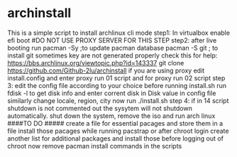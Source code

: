 # archinstall

This is a simple script to install archlinux cli mode
step1:
  In virtualbox enable efi boot
  #DO NOT USE PROXY SERVER FOR THIS STEP
step2:
  after live booting run pacman -Sy ;to update pacman database
  pacman -S git ; to install git
  sometimes key are not generated properly
  check this for help: https://bbs.archlinux.org/viewtopic.php?id=143337
  git clone https://github.com/Github-2lu/archinstall
  if you are using proxy edit install.config and enter proxy
  run 01 script and for proxy run 02 script
step 3:
  edit the config file according to your choice
  before running install.sh run fdisk -l to get disk info and enter corrent disk in Disk value in config file
  similarly change locale, region, city
  now run ./install.sh
step 4:
  if in 14 script shutdown is not commented out the sysytem will not shutdown automatically. shut down the system, remove the iso and run arch linux
####TO DO #####
create a file for essential pacages and store them in a file
install those pacages while running pacstrap or after chroot login
create another list for additional packages and install those before logging out of chroot
now remove pacman install commands in the scripts
